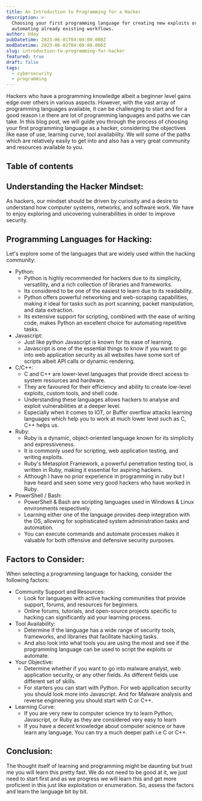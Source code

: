```yaml
---
title: An Introduction to Programming for a Hacker
description: >-
  Choosing your first programming language for creating new exploits or
  automating already existing workflows.
author: Uday
pubDatetime: 2023-06-01T04:00:00.000Z
modDatetime: 2023-06-02T04:00:00.000Z
slug: introduction-to-programming-for-hacker
featured: true
draft: false
tags:
  - cybersecurity
  - programming
---
```


Hackers who have a programming knowledge albeit a beginner level gains edge over others in various aspects. However, with the vast array of programming languages available, it can be challenging to start and for a good reason i.e there are lot of programming languages and paths we can take. In this blog post, we will guide you through the process of choosing your first programming language as a hacker, considering the objectives like ease of use, learning curve, tool availability. We will some of the paths which are relatively easily to get into and also has a very great community and resources available to you.

## Table of contents

## Understanding the Hacker Mindset:

As hackers, our mindset should be driven by curiosity and a desire to understand how computer systems, networks, and software work. We have to enjoy exploring and uncovering vulnerabilities in order to improve security.

## Programming Languages for Hacking:

Let's explore some of the languages that are widely used within the hacking community:

* Python:
  * Python is highly recommended for hackers due to its simplicity, versatility, and a rich collection of libraries and frameworks.
  * Its considered to be one of the easiest to learn due to its readability.
  * Python offers powerful networking and web-scraping capabilities, making it ideal for tasks such as port scanning, packet manipulation, and data extraction.
  * Its extensive support for scripting, combined with the ease of writing code, makes Python an excellent choice for automating repetitive tasks.
* Javascript:
  * Just like python Javascript is known for its ease of learning.
  * Javascript is one of the essential things to know if you want to go into web application security as all websites have some sort of scripts albeit API calls or dynamic rendering.
* C/C++:
  * C and C++ are lower-level languages that provide direct access to system resources and hardware.
  * They are favoured for their efficiency and ability to create low-level exploits, custom tools, and shell code.
  * Understanding these languages allows hackers to analyse and exploit vulnerabilities at a deeper level.
  * Especially when it comes to IOT, or Buffer overflow attacks learning languages which help you to work at much lower level such as C, C++ helps us.
* Ruby:
  * Ruby is a dynamic, object-oriented language known for its simplicity and expressiveness.
  * It is commonly used for scripting, web application testing, and writing exploits.
  * Ruby's Metasploit Framework, a powerful penetration testing tool, is written in Ruby, making it essential for aspiring hackers.
  * Although I have no prior experience in programming in ruby but I have heard and seen some very good hackers who have worked in Ruby.
* PowerShell / Bash:
  * PowerShell & Bash are scripting languages used in Windows & Linux environments respectively.
  * Learning either one of the language provides deep integration with the OS, allowing for sophisticated system administration tasks and automation.
  * You can execute commands and automate processes makes it valuable for both offensive and defensive security purposes.

## Factors to Consider:

When selecting a programming language for hacking, consider the following factors:

* Community Support and Resources:
  * Look for languages with active hacking communities that provide support, forums, and resources for beginners.
  * Online forums, tutorials, and open-source projects specific to hacking can significantly aid your learning process.
* Tool Availability:
  * Determine if the language has a wide range of security tools, frameworks, and libraries that facilitate hacking tasks.
  * And also look into what tools you are using the most and see if the programming language can be used to script the exploits or automate.
* Your Objective:
  * Determine whether if you want to go into malware analyst, web application security, or any other fields. As different fields use different set of skills.
  * For starters you can start with Python. For web application security you should look more into Javascript. And for Malware analysis and reverse engineering you should start with C or C++.
* Learning Curve:
  * If you are very new to computer science try to learn Python, Javascript, or Ruby as they are considered very easy to learn
  * If you have a decent knowledge about computer science or have learn any language. You can try a much deeper path i.e C or C++.

## Conclusion:

The thought itself of learning and programming might be daunting but trust me you will learn this pretty fast. We do not need to be good at it, we just need to start first and as we progress we will learn this and get more proficient in this just like exploitation or enumeration. So, assess the factors and learn the language bit by bit.
